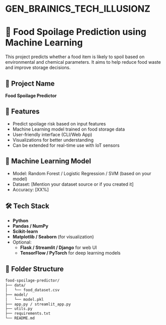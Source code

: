 ﻿# GEN_BRAINICS_TECH_ILLUSIONZ
# 🍱 Food Spoilage Prediction using Machine Learning

This project predicts whether a food item is likely to spoil based on environmental and chemical parameters. It aims to help reduce food waste and improve storage decisions.

## 🚀 Project Name
**Food Spoilage Predictor**

## 📌 Features

- Predict spoilage risk based on input features
- Machine Learning model trained on food storage data
- User-friendly interface (CLI/Web App)
- Visualizations for better understanding
- Can be extended for real-time use with IoT sensors

## 🧠 Machine Learning Model

- Model: Random Forest / Logistic Regression / SVM (based on your model)
- Dataset: [Mention your dataset source or if you created it]
- Accuracy: [XX%]

## 🛠️ Tech Stack

- **Python**
- **Pandas / NumPy**
- **Scikit-learn**
- **Matplotlib / Seaborn** (for visualization)
- Optional:
  - **Flask / Streamlit / Django** for web UI
  - **TensorFlow / PyTorch** for deep learning models

## 📂 Folder Structure

```bash
food-spoilage-predictor/
├── data/
│   └── food_dataset.csv
├── model/
│   └── model.pkl
├── app.py / streamlit_app.py
├── utils.py
├── requirements.txt
└── README.md
